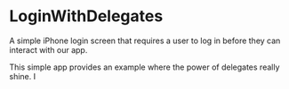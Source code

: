 # LoginWithDelegates
A simple iPhone login screen that requires a user to log in before they can interact with our app.

This simple app provides an example where the power of delegates really shine. I

